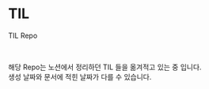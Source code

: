# TIL
TIL Repo

<br/>

해당 Repo는 노션에서 정리하던 TIL 들을 옮겨적고 있는 중 입니다.
<br/>
생성 날짜와 문서에 적힌 날짜가 다를 수 있습니다.

<br/>

